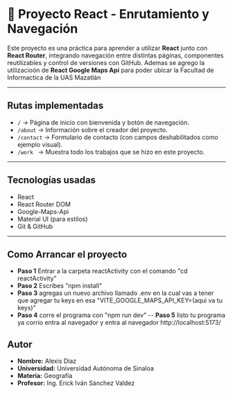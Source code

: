 # 🚀 Proyecto React - Enrutamiento y Navegación

Este proyecto es una práctica para aprender a utilizar **React** junto con **React Router**, integrando navegación entre distintas páginas, componentes reutilizables y control de versiones con GitHub. Ademas se agrego la utilizacioón de **React Google Maps Api** para poder ubicar la Facultad de Informactica de la UAS Mazatlán

---

## Rutas implementadas

- `/` -> Página de inicio con bienvenida y botón de navegación.
- `/about` -> Información sobre el creador del proyecto.
- `/contact` -> Formulario de contacto (con campos deshabilitados como ejemplo visual).
- `/work ` -> Muestra todo los trabajos que se hizo en este proyecto.
---

## Tecnologías usadas

- React
- React Router DOM
- Google-Maps-Api
- Material UI (para estilos)
- Git & GitHub

---

## Como Arrancar el proyecto
- **Paso 1** Entrar a la carpeta reactActivity con el comando "cd reactActivity"
- **Paso 2** Escribes "npm install"
- **Paso 3** agregas un nuevo archivo llamado .env en la cual vas a tener que agregar tu keys en esa "VITE_GOOGLE_MAPS_API_KEY=(aqui va tu keys)"
- **Paso 4** corre el programa con "npm run dev"
-- **Paso 5** listo tu programa ya corrio entra al navegador y entra al navegador http://localhost:5173/

##  Autor

- **Nombre:** Alexis Díaz  
- **Universidad:** Universidad Autónoma de Sinaloa  
- **Materia:** Geografía  
- **Profesor:** Ing. Erick Iván Sánchez Valdez  

